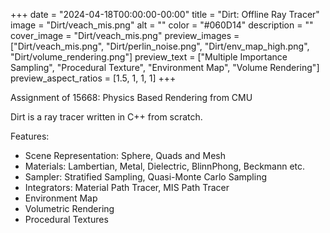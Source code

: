 +++
date = "2024-04-18T00:00:00-00:00"
title = "Dirt: Offline Ray Tracer"
image = "Dirt/veach_mis.png"
alt = ""
color = "#060D14"
description = ""
cover_image = "Dirt/veach_mis.png"
preview_images = ["Dirt/veach_mis.png", "Dirt/perlin_noise.png", "Dirt/env_map_high.png", "Dirt/volume_rendering.png"]
preview_text = ["Multiple Importance Sampling", "Procedural Texture", "Environment Map", "Volume Rendering"]
preview_aspect_ratios = [1.5, 1, 1, 1]
+++

Assignment of 15668: Physics Based Rendering from CMU

Dirt is a ray tracer written in C++ from scratch.

Features:

- Scene Representation: Sphere, Quads and Mesh
- Materials: Lambertian, Metal, Dielectric, BlinnPhong, Beckmann etc.
- Sampler: Stratified Sampling, Quasi-Monte Carlo Sampling
- Integrators: Material Path Tracer, MIS Path Tracer
- Environment Map
- Volumetric Rendering
- Procedural Textures

